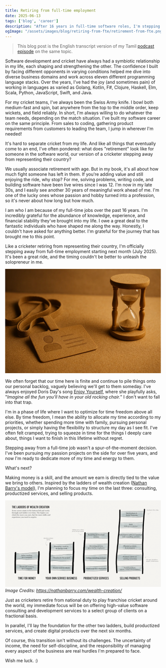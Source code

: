 ```yaml
---
title: Retiring from full-time employment
date: 2025-06-13
tags: ['blog', 'career']
description: "After 16 years in full-time software roles, I'm stepping away to embrace solopreneurship. In this post, I reflect on the journey, the decision, and what’s next."
ogImage: "/assets/images/blog/retiring-from-fte/retirement-from-fte.png"
---
```


> This blog post is the English transcript version of my Tamil [podcast episode](https://open.spotify.com/episode/4yVdc5CJlYLEUlw7mM7glj?si=78b8ce9102324b1a) on the same topic. 

Software development and cricket have always had a symbiotic relationship in my life, each shaping and strengthening the other. The confidence I built by facing different opponents in varying conditions helped me dive into diverse business domains and work across eleven different programming language stacks. Over the years, I've had the joy (and sometimes pain) of working in languages as varied as Golang, Kotlin, F#, Clojure, Haskell, Elm, Scala, Python, JavaScript, Swift, and Java.

For my cricket teams, I've always been the Swiss Army knife. I bowl both medium-fast and spin, bat anywhere from the top to the middle order, keep wickets, and field reliably. In short, I'm always willing to do whatever the team needs, depending on the match situation. I've built my software career on the same principle. From sales to coding, gathering product requirements from customers to leading the team, I jump in wherever I'm needed!

It's hard to separate cricket from my life. And like all things that eventually come to an end, I've often pondered: what does "retirement" look like for someone in the software world, our version of a cricketer stepping away from representing their country?

We usually associate retirement with age. But in my book, it's all about how much fight someone has left in them. If you're adding value and still enjoying the ride, why stop? For me, solving problems, writing code, and building software have been live wires since I was 12. I'm now in my late 30s, and I easily see another 30 years of meaningful work ahead of me. I'm one of the lucky ones whose passion and hobby turned into a profession, so it's never about how long but how much.

I am who I am because of my full-time jobs over the past 16 years. I'm incredibly grateful for the abundance of knowledge, experience, and financial stability they've brought into my life. I owe a great deal to the fantastic individuals who have shaped me along the way. Honestly, I couldn't have asked for anything better. I'm grateful for the journey that has brought me to this point.

Like a cricketer retiring from representing their country, I'm officially stepping away from full-time employment starting next month (July 2025). It's been a great ride, and the timing couldn't be better to unleash the solopreneur in me.

![](/assets/images/blog/retiring-from-fte/retirement-from-fte.png)

We often forget that our time here is finite and continue to pile things onto our personal backlog, vaguely believing we'll get to them someday. I've always enjoyed Doris Day's song [Enjoy Yourself](https://www.youtube.com/watch?v=IdMWHB6Kz3A), where she playfully asks, "*Imagine all the fun you'll have in your old rocking chair.*" I don't want to fall into that trap.

I'm in a phase of life where I want to optimize for time freedom above all else. By time freedom, I mean the ability to allocate my time according to my priorities, whether spending more time with family, pursuing personal projects, or simply having the flexibility to structure my day as I see fit. I've often felt cramped, trying to squeeze in time for the things I deeply care about, things I want to finish in this lifetime without regret. 

Stepping away from a full-time job wasn't a spur-of-the-moment decision. I've been pursuing my passion projects on the side for over five years, and now I'm ready to dedicate more of my time and energy to them. 

What's next? 

Making money is a skill, and the amount we earn is directly tied to the value we bring to others. Inspired by the ladders of wealth creation ([Nathan Barry's model](https://nathanbarry.com/wealth-creation/)), I'm planning to focus my time on the last three: consulting, productized services, and selling products.

![](/assets/images/blog//retiring-from-fte/ladders-of-wealth.png)
*Image Credits: https://nathanbarry.com/wealth-creation/*

Just as cricketers retire from national duty to play franchise cricket around the world, my immediate focus will be on offering high-value software consulting and development services to a select group of clients on a fractional basis.

In parallel, I'll lay the foundation for the other two ladders, build productized services, and create digital products over the next six months.

Of course, this transition isn't without its challenges. The uncertainty of income, the need for self-discipline, and the responsibility of managing every aspect of the business are real hurdles I'm prepared to face.

Wish me luck. :) 